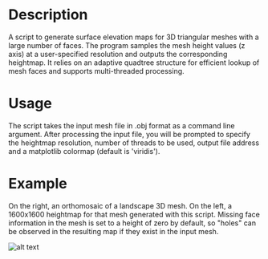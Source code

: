 # Description
A script to generate surface elevation maps for 3D triangular meshes with a large number of faces. The program samples the mesh height values (z axis) at a user-specified resolution and outputs the corresponding heightmap. It relies on an adaptive quadtree structure for efficient lookup of mesh faces and supports multi-threaded processing.

# Usage
The script takes the input mesh file in .obj format as a command line argument. After processing the input file, you will be prompted to specify the heightmap resolution, number of threads to be used, output file address and a matplotlib colormap (default is 'viridis').

# Example
On the right, an orthomosaic of a landscape 3D mesh. On the left, a 1600x1600 heightmap for that mesh generated with this script. Missing face information in the mesh is set to a height of zero by default, so "holes" can be observed in the resulting map if they exist in the input mesh.

![alt text](example/heightmapVsOrthomosaic.png)

